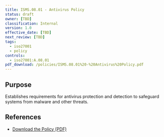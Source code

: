 ```yaml
---
title: ISMS.08.01 - Antivirus Policy
status: draft
owner: [TBD]
classification: Internal
version: 1.0
effective_date: [TBD]
next_review: [TBD]
tags:
  - iso27001
  - policy
controls:
  - iso27001:A.08.01
pdf_download: /policies/ISMS.08.01%20-%20Antivirus%20Policy.pdf
---
```


## Purpose
Establishes requirements for antivirus protection and detection to safeguard systems from malware and other threats.

## References
- [Download the Policy (PDF)](/policies/ISMS.08.01%20-%20Antivirus%20Policy.pdf)
